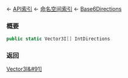 ← [API索引](Api-Index) ← [命名空间索引](Namespace-Index) ← [Base6Directions](VRageMath.Base6Directions)

### 概要

```csharp
public static Vector3I[] IntDirections
```



### 返回

[Vector3I&#91&#93;](VRageMath.Vector3I&#91&#93;)

